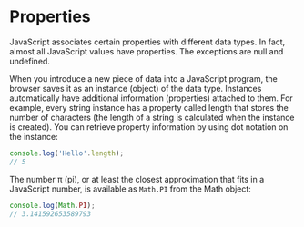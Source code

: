 # Properties


JavaScript associates certain properties with different data types. In fact, almost all JavaScript values have properties. The exceptions are null and undefined.

When you introduce a new piece of data into a JavaScript program, the browser saves it as an instance (object) of the data type. Instances automatically have additional information (properties) attached to them. For example, every string instance has a property called length that stores the number of characters (the length of a string is calculated when the instance is created). You can retrieve property information by using dot notation on the instance:

```javascript
console.log('Hello'.length);  
// 5
```
The number π (pi), or at least the closest approximation that fits in a JavaScript number, is available as `Math.PI` from the Math object:

```javascript
console.log(Math.PI);
// 3.141592653589793
```
